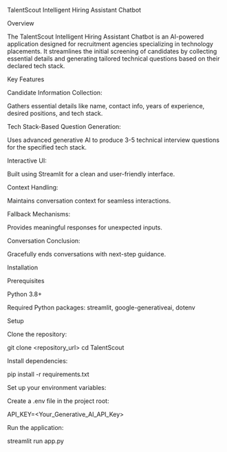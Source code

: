 TalentScout Intelligent Hiring Assistant Chatbot

Overview

The TalentScout Intelligent Hiring Assistant Chatbot is an AI-powered application designed for recruitment agencies specializing in technology placements. It streamlines the initial screening of candidates by collecting essential details and generating tailored technical questions based on their declared tech stack.

Key Features

Candidate Information Collection:

Gathers essential details like name, contact info, years of experience, desired positions, and tech stack.

Tech Stack-Based Question Generation:

Uses advanced generative AI to produce 3-5 technical interview questions for the specified tech stack.

Interactive UI:

Built using Streamlit for a clean and user-friendly interface.

Context Handling:

Maintains conversation context for seamless interactions.

Fallback Mechanisms:

Provides meaningful responses for unexpected inputs.

Conversation Conclusion:

Gracefully ends conversations with next-step guidance.

Installation

Prerequisites

Python 3.8+

Required Python packages: streamlit, google-generativeai, dotenv

Setup

Clone the repository:

git clone <repository_url>
cd TalentScout

Install dependencies:

pip install -r requirements.txt

Set up your environment variables:

Create a .env file in the project root:

API_KEY=<Your_Generative_AI_API_Key>

Run the application:

streamlit run app.py
